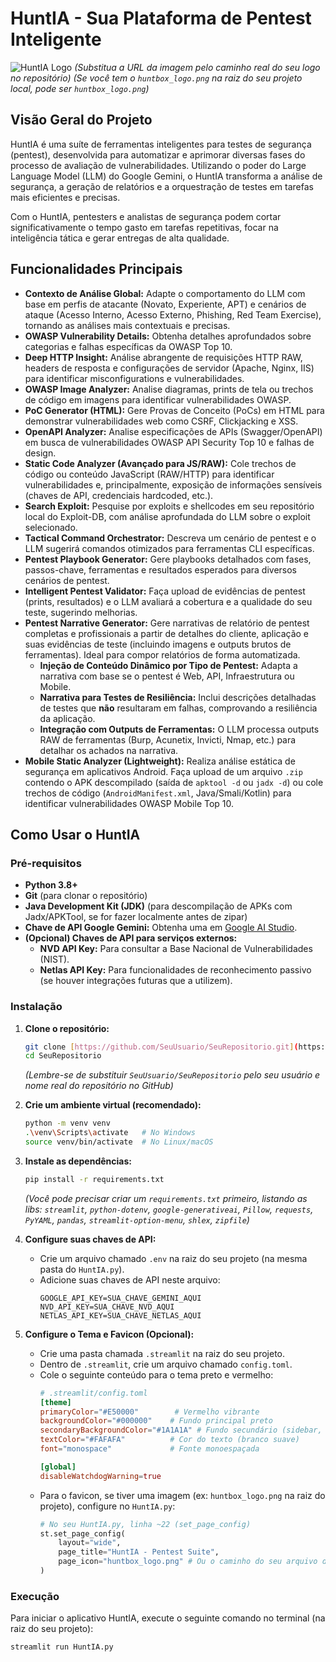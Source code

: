 # HuntIA - Sua Plataforma de Pentest Inteligente

![HuntIA Logo](https://raw.githubusercontent.com/SeuUsuario/SeuRepositorio/main/caminho/para/huntia_logo.png)
*(Substitua a URL da imagem pelo caminho real do seu logo no repositório)*
*(Se você tem o `huntbox_logo.png` na raiz do seu projeto local, pode ser `huntbox_logo.png`)*

## Visão Geral do Projeto

HuntIA é uma suíte de ferramentas inteligentes para testes de segurança (pentest), desenvolvida para automatizar e aprimorar diversas fases do processo de avaliação de vulnerabilidades. Utilizando o poder do Large Language Model (LLM) do Google Gemini, o HuntIA transforma a análise de segurança, a geração de relatórios e a orquestração de testes em tarefas mais eficientes e precisas.

Com o HuntIA, pentesters e analistas de segurança podem cortar significativamente o tempo gasto em tarefas repetitivas, focar na inteligência tática e gerar entregas de alta qualidade.

## Funcionalidades Principais

* **Contexto de Análise Global:** Adapte o comportamento do LLM com base em perfis de atacante (Novato, Experiente, APT) e cenários de ataque (Acesso Interno, Acesso Externo, Phishing, Red Team Exercise), tornando as análises mais contextuais e precisas.
* **OWASP Vulnerability Details:** Obtenha detalhes aprofundados sobre categorias e falhas específicas da OWASP Top 10.
* **Deep HTTP Insight:** Análise abrangente de requisições HTTP RAW, headers de resposta e configurações de servidor (Apache, Nginx, IIS) para identificar misconfigurations e vulnerabilidades.
* **OWASP Image Analyzer:** Analise diagramas, prints de tela ou trechos de código em imagens para identificar vulnerabilidades OWASP.
* **PoC Generator (HTML):** Gere Provas de Conceito (PoCs) em HTML para demonstrar vulnerabilidades web como CSRF, Clickjacking e XSS.
* **OpenAPI Analyzer:** Analise especificações de APIs (Swagger/OpenAPI) em busca de vulnerabilidades OWASP API Security Top 10 e falhas de design.
* **Static Code Analyzer (Avançado para JS/RAW):** Cole trechos de código ou conteúdo JavaScript (RAW/HTTP) para identificar vulnerabilidades e, principalmente, exposição de informações sensíveis (chaves de API, credenciais hardcoded, etc.).
* **Search Exploit:** Pesquise por exploits e shellcodes em seu repositório local do Exploit-DB, com análise aprofundada do LLM sobre o exploit selecionado.
* **Tactical Command Orchestrator:** Descreva um cenário de pentest e o LLM sugerirá comandos otimizados para ferramentas CLI específicas.
* **Pentest Playbook Generator:** Gere playbooks detalhados com fases, passos-chave, ferramentas e resultados esperados para diversos cenários de pentest.
* **Intelligent Pentest Validator:** Faça upload de evidências de pentest (prints, resultados) e o LLM avaliará a cobertura e a qualidade do seu teste, sugerindo melhorias.
* **Pentest Narrative Generator:** Gere narrativas de relatório de pentest completas e profissionais a partir de detalhes do cliente, aplicação e suas evidências de teste (incluindo imagens e outputs brutos de ferramentas). Ideal para compor relatórios de forma automatizada.
    * **Injeção de Conteúdo Dinâmico por Tipo de Pentest:** Adapta a narrativa com base se o pentest é Web, API, Infraestrutura ou Mobile.
    * **Narrativa para Testes de Resiliência:** Inclui descrições detalhadas de testes que **não** resultaram em falhas, comprovando a resiliência da aplicação.
    * **Integração com Outputs de Ferramentas:** O LLM processa outputs RAW de ferramentas (Burp, Acunetix, Invicti, Nmap, etc.) para detalhar os achados na narrativa.
* **Mobile Static Analyzer (Lightweight):** Realiza análise estática de segurança em aplicativos Android. Faça upload de um arquivo `.zip` contendo o APK descompilado (saída de `apktool -d` ou `jadx -d`) ou cole trechos de código (`AndroidManifest.xml`, Java/Smali/Kotlin) para identificar vulnerabilidades OWASP Mobile Top 10.

## Como Usar o HuntIA

### Pré-requisitos

* **Python 3.8+**
* **Git** (para clonar o repositório)
* **Java Development Kit (JDK)** (para descompilação de APKs com Jadx/APKTool, se for fazer localmente antes de zipar)
* **Chave de API Google Gemini:** Obtenha uma em [Google AI Studio](https://aistudio.google.com/app/apikey).
* **(Opcional) Chaves de API para serviços externos:**
    * **NVD API Key:** Para consultar a Base Nacional de Vulnerabilidades (NIST).
    * **Netlas API Key:** Para funcionalidades de reconhecimento passivo (se houver integrações futuras que a utilizem).

### Instalação

1.  **Clone o repositório:**
    ```bash
    git clone [https://github.com/SeuUsuario/SeuRepositorio.git](https://github.com/SeuUsuario/SeuRepositorio.git)
    cd SeuRepositorio
    ```
    *(Lembre-se de substituir `SeuUsuario/SeuRepositorio` pelo seu usuário e nome real do repositório no GitHub)*

2.  **Crie um ambiente virtual (recomendado):**
    ```bash
    python -m venv venv
    .\venv\Scripts\activate   # No Windows
    source venv/bin/activate  # No Linux/macOS
    ```

3.  **Instale as dependências:**
    ```bash
    pip install -r requirements.txt
    ```
    *(Você pode precisar criar um `requirements.txt` primeiro, listando as libs: `streamlit`, `python-dotenv`, `google-generativeai`, `Pillow`, `requests`, `PyYAML`, `pandas`, `streamlit-option-menu`, `shlex`, `zipfile`)*

4.  **Configure suas chaves de API:**
    * Crie um arquivo chamado `.env` na raiz do seu projeto (na mesma pasta do `HuntIA.py`).
    * Adicione suas chaves de API neste arquivo:
        ```
        GOOGLE_API_KEY=SUA_CHAVE_GEMINI_AQUI
        NVD_API_KEY=SUA_CHAVE_NVD_AQUI
        NETLAS_API_KEY=SUA_CHAVE_NETLAS_AQUI
        ```

5.  **Configure o Tema e Favicon (Opcional):**
    * Crie uma pasta chamada `.streamlit` na raiz do seu projeto.
    * Dentro de `.streamlit`, crie um arquivo chamado `config.toml`.
    * Cole o seguinte conteúdo para o tema preto e vermelho:
        ```toml
        # .streamlit/config.toml
        [theme]
        primaryColor="#E50000"        # Vermelho vibrante
        backgroundColor="#000000"    # Fundo principal preto
        secondaryBackgroundColor="#1A1A1A" # Fundo secundário (sidebar, blocos)
        textColor="#FAFAFA"          # Cor do texto (branco suave)
        font="monospace"             # Fonte monoespaçada

        [global]
        disableWatchdogWarning=true
        ```
    * Para o favicon, se tiver uma imagem (ex: `huntbox_logo.png` na raiz do projeto), configure no `HuntIA.py`:
        ```python
        # No seu HuntIA.py, linha ~22 (set_page_config)
        st.set_page_config(
            layout="wide",
            page_title="HuntIA - Pentest Suite",
            page_icon="huntbox_logo.png" # Ou o caminho do seu arquivo de ícone
        )
        ```

### Execução

Para iniciar o aplicativo HuntIA, execute o seguinte comando no terminal (na raiz do seu projeto):

```bash
streamlit run HuntIA.py